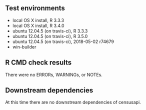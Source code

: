## Test environments
* local OS X install, R 3.3.3
* local OS X install, R 3.4.0
* ubuntu 12.04.5 (on travis-ci), R 3.3.3
* ubuntu 12.04.5 (on travis-ci), R 3.5.0
* ubuntu 12.04.5 (on travis-ci), 2018-05-02 r74679
* win-builder

## R CMD check results
There were no ERRORs, WARNINGs, or NOTEs. 

## Downstream dependencies
At this time there are no downstream dependencies of censusapi.
